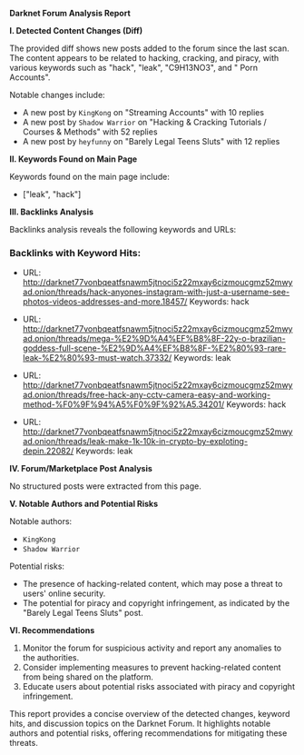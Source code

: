 **Darknet Forum Analysis Report**

**I. Detected Content Changes (Diff)**

The provided diff shows new posts added to the forum since the last scan. The content appears to be related to hacking, cracking, and piracy, with various keywords such as "hack", "leak", "C9H13NO3", and " Porn Accounts".

Notable changes include:

* A new post by `KingKong` on "Streaming Accounts" with 10 replies
* A new post by `Shadow Warrior` on "Hacking & Cracking Tutorials / Courses & Methods" with 52 replies
* A new post by `heyfunny` on "Barely Legal Teens Sluts" with 12 replies

**II. Keywords Found on Main Page**

Keywords found on the main page include:

* ["leak", "hack"]

**III. Backlinks Analysis**

Backlinks analysis reveals the following keywords and URLs:

### Backlinks with Keyword Hits:

- URL: http://darknet77vonbqeatfsnawm5jtnoci5z22mxay6cizmoucgmz52mwyad.onion/threads/hack-anyones-instagram-with-just-a-username-see-photos-videos-addresses-and-more.18457/
  Keywords: hack

- URL: http://darknet77vonbqeatfsnawm5jtnoci5z22mxay6cizmoucgmz52mwyad.onion/threads/mega-%E2%9D%A4%EF%B8%8F-22y-o-brazilian-goddess-full-scene-%E2%9D%A4%EF%B8%8F-%E2%80%93-rare-leak-%E2%80%93-must-watch.37332/
  Keywords: leak

- URL: http://darknet77vonbqeatfsnawm5jtnoci5z22mxay6cizmoucgmz52mwyad.onion/threads/free-hack-any-cctv-camera-easy-and-working-method-%F0%9F%94%A5%F0%9F%92%A5.34201/
  Keywords: hack

- URL: http://darknet77vonbqeatfsnawm5jtnoci5z22mxay6cizmoucgmz52mwyad.onion/threads/leak-make-1k-10k-in-crypto-by-exploting-depin.22082/
  Keywords: leak

**IV. Forum/Marketplace Post Analysis**

No structured posts were extracted from this page.

**V. Notable Authors and Potential Risks**

Notable authors:

* `KingKong`
* `Shadow Warrior`

Potential risks:

* The presence of hacking-related content, which may pose a threat to users' online security.
* The potential for piracy and copyright infringement, as indicated by the "Barely Legal Teens Sluts" post.

**VI. Recommendations**

1. Monitor the forum for suspicious activity and report any anomalies to the authorities.
2. Consider implementing measures to prevent hacking-related content from being shared on the platform.
3. Educate users about potential risks associated with piracy and copyright infringement.

This report provides a concise overview of the detected changes, keyword hits, and discussion topics on the Darknet Forum. It highlights notable authors and potential risks, offering recommendations for mitigating these threats.
